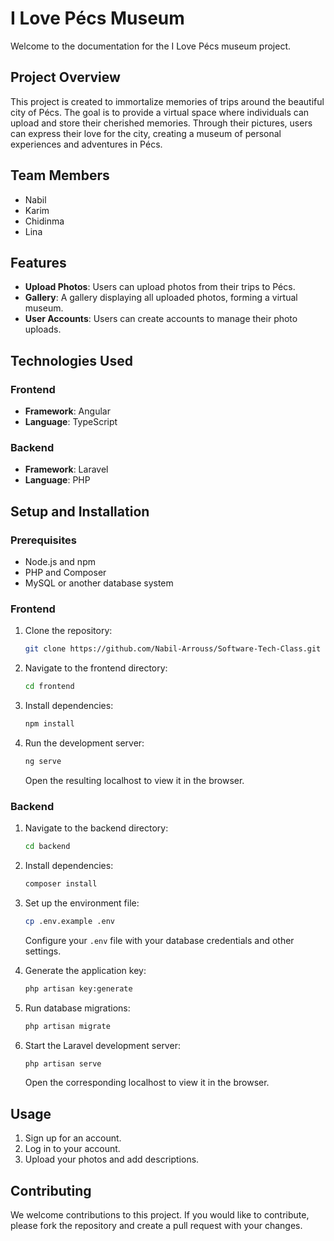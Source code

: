 # I Love Pécs Museum

Welcome to the documentation for the I Love Pécs museum project.

## Project Overview

This project is created to immortalize memories of trips around the beautiful city of Pécs. The goal is to provide a virtual space where individuals can upload and store their cherished memories. Through their pictures, users can express their love for the city, creating a museum of personal experiences and adventures in Pécs.

## Team Members

- Nabil
- Karim
- Chidinma
- Lina

## Features

- **Upload Photos**: Users can upload photos from their trips to Pécs.
- **Gallery**: A gallery displaying all uploaded photos, forming a virtual museum.
- **User Accounts**: Users can create accounts to manage their photo uploads.

## Technologies Used

### Frontend

- **Framework**: Angular
- **Language**: TypeScript

### Backend

- **Framework**: Laravel
- **Language**: PHP

## Setup and Installation

### Prerequisites

- Node.js and npm
- PHP and Composer
- MySQL or another database system

### Frontend

1. Clone the repository:
    ```bash
    git clone https://github.com/Nabil-Arrouss/Software-Tech-Class.git
    ```
2. Navigate to the frontend directory:
    ```bash
    cd frontend
    ```
3. Install dependencies:
    ```bash
    npm install
    ```
4. Run the development server:
    ```bash
    ng serve
    ```
   Open the resulting localhost to view it in the browser.

### Backend

1. Navigate to the backend directory:
    ```bash
    cd backend
    ```
2. Install dependencies:
    ```bash
    composer install
    ```
3. Set up the environment file:
    ```bash
    cp .env.example .env
    ```
   Configure your `.env` file with your database credentials and other settings.

4. Generate the application key:
    ```bash
    php artisan key:generate
    ```
5. Run database migrations:
    ```bash
    php artisan migrate
    ```
6. Start the Laravel development server:
    ```bash
    php artisan serve
    ```
   Open the corresponding localhost to view it in the browser.

## Usage

1. Sign up for an account.
2. Log in to your account.
3. Upload your photos and add descriptions.

## Contributing

We welcome contributions to this project. If you would like to contribute, please fork the repository and create a pull request with your changes.
